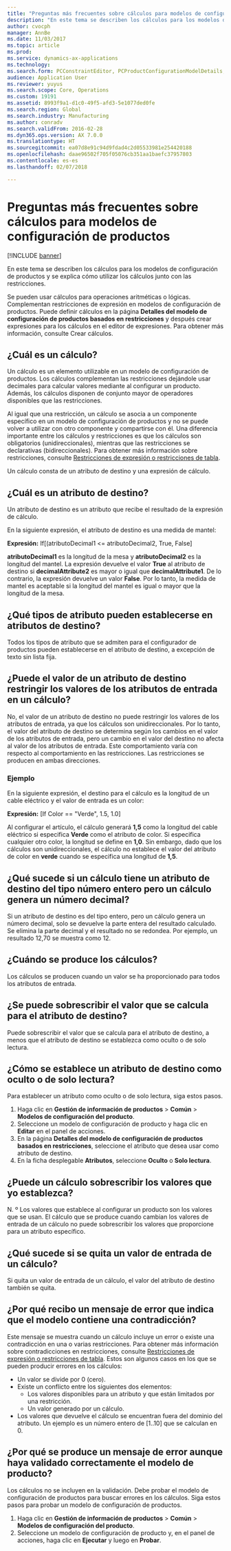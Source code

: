 ```yaml
---
title: "Preguntas más frecuentes sobre cálculos para modelos de configuración de productos"
description: "En este tema se describen los cálculos para los modelos de configuración de productos y se explica cómo utilizar los cálculos junto con las restricciones."
author: cvocph
manager: AnnBe
ms.date: 11/03/2017
ms.topic: article
ms.prod: 
ms.service: dynamics-ax-applications
ms.technology: 
ms.search.form: PCConstraintEditor, PCProductConfigurationModelDetails, PCRuntimeConfigurator
audience: Application User
ms.reviewer: yuyus
ms.search.scope: Core, Operations
ms.custom: 19191
ms.assetid: 8993f9a1-d1c0-49f5-afd3-5e1077ded0fe
ms.search.region: Global
ms.search.industry: Manufacturing
ms.author: conradv
ms.search.validFrom: 2016-02-28
ms.dyn365.ops.version: AX 7.0.0
ms.translationtype: HT
ms.sourcegitcommit: ea07d8e91c94d9fdad4c2d05533981e254420188
ms.openlocfilehash: daae96502f705f05076cb351aa1baefc37957803
ms.contentlocale: es-es
ms.lasthandoff: 02/07/2018

---
```


# <a name="calculations-for-product-configuration-models-faq"></a>Preguntas más frecuentes sobre cálculos para modelos de configuración de productos

[!INCLUDE [banner](../includes/banner.md)]

En este tema se describen los cálculos para los modelos de configuración de productos y se explica cómo utilizar los cálculos junto con las restricciones.

Se pueden usar cálculos para operaciones aritméticas o lógicas. Complementan restricciones de expresión en modelos de configuración de productos. Puede definir cálculos en la página **Detalles del modelo de configuración de productos basados en restricciones** y después crear expresiones para los cálculos en el editor de expresiones. Para obtener más información, consulte Crear cálculos.

## <a name="what-is-a-calculation"></a>¿Cuál es un cálculo?
Un cálculo es un elemento utilizable en un modelo de configuración de productos. Los cálculos complementan las restricciones dejándole usar decimales para calcular valores mediante al configurar un producto. Además, los cálculos disponen de conjunto mayor de operadores disponibles que las restricciones.  

Al igual que una restricción, un cálculo se asocia a un componente específico en un modelo de configuración de productos y no se puede volver a utilizar con otro componente y compartirse con él. Una diferencia importante entre los cálculos y restricciones es que los cálculos son obligatorios (unidireccionales), mientras que las restricciones se declarativas (bidireccionales). Para obtener más información sobre restricciones, consulte [Restricciones de expresión o restricciones de tabla](expression-constraints-table-constraints-product-configuration-models.md).  

Un cálculo consta de un atributo de destino y una expresión de cálculo.

## <a name="what-is-a-target-attribute"></a>¿Cuál es un atributo de destino?
Un atributo de destino es un atributo que recibe el resultado de la expresión de cálculo.  

En la siguiente expresión, el atributo de destino es una medida de mantel:  

**Expresión:** If\[(atributoDecimal1 &lt;= atributoDecimal2, True, False\]  

**atributoDecimal1** es la longitud de la mesa y **atributoDecimal2** es la longitud del mantel. La expresión devuelve el valor **True** al atributo de destino si **decimalAttribute2** es mayor o igual que **decimalAttribute1**. De lo contrario, la expresión devuelve un valor **False**. Por lo tanto, la medida de mantel es aceptable si la longitud del mantel es igual o mayor que la longitud de la mesa.

## <a name="what-attribute-types-can-be-set-to-target-attributes"></a>¿Qué tipos de atributo pueden establecerse en atributos de destino?
Todos los tipos de atributo que se admiten para el configurador de productos pueden establecerse en el atributo de destino, a excepción de texto sin lista fija.

## <a name="can-the-value-of-a-target-attribute-restrict-the-values-of-the-input-attributes-in-a-calculation"></a>¿Puede el valor de un atributo de destino restringir los valores de los atributos de entrada en un cálculo?
No, el valor de un atributo de destino no puede restringir los valores de los atributos de entrada, ya que los cálculos son unidireccionales. Por lo tanto, el valor del atributo de destino se determina según los cambios en el valor de los atributos de entrada, pero un cambio en el valor del destino no afecta al valor de los atributos de entrada. Este comportamiento varía con respecto al comportamiento en las restricciones. Las restricciones se producen en ambas direcciones.

### <a name="example"></a>Ejemplo

En la siguiente expresión, el destino para el cálculo es la longitud de un cable eléctrico y el valor de entrada es un color:  

**Expresión:** \[If Color == "Verde", 1.5, 1.0\]  

Al configurar el artículo, el cálculo generará **1,5** como la longitud del cable eléctrico si especifica **Verde** como el atributo de color. Si especifica cualquier otro color, la longitud se define en **1,0**. Sin embargo, dado que los cálculos son unidireccionales, el cálculo no establece el valor del atributo de color en **verde** cuando se especifica una longitud de **1,5**.

## <a name="what-happens-if-a-calculation-has-a-target-attribute-of-the-integer-type-but-a-calculation-generates-a-decimal-number"></a>¿Qué sucede si un cálculo tiene un atributo de destino del tipo número entero pero un cálculo genera un número decimal?
Si un atributo de destino es del tipo entero, pero un cálculo genera un número decimal, solo se devuelve la parte entera del resultado calculado. Se elimina la parte decimal y el resultado no se redondea. Por ejemplo, un resultado 12,70 se muestra como 12.

## <a name="when-do-calculations-occur"></a>¿Cuándo se produce los cálculos?
Los cálculos se producen cuando un valor se ha proporcionado para todos los atributos de entrada.

## <a name="can-i-overwrite-the-value-that-is-calculated-for-the-target-attribute"></a>¿Se puede sobrescribir el valor que se calcula para el atributo de destino?
Puede sobrescribir el valor que se calcula para el atributo de destino, a menos que el atributo de destino se establezca como oculto o de solo lectura.

## <a name="how-do-i-set-a-target-attribute-as-hidden-or-read-only"></a>¿Cómo se establece un atributo de destino como oculto o de solo lectura?
Para establecer un atributo como oculto o de solo lectura, siga estos pasos.

1.  Haga clic en **Gestión de información de productos** &gt; **Común** &gt; **Modelos de configuración del producto**.
2.  Seleccione un modelo de configuración de producto y haga clic en **Editar** en el panel de acciones.
3.  En la página **Detalles del modelo de configuración de productos basados en restricciones**, seleccione el atributo que desea usar como atributo de destino.
4.  En la ficha desplegable **Atributos**, seleccione **Oculto** o **Solo lectura**.

## <a name="can-a-calculation-overwrite-the-values-that-i-set"></a>¿Puede un cálculo sobrescribir los valores que yo establezca?
N. º Los valores que establece al configurar un producto son los valores que se usan. El cálculo que se produce cuando cambian los valores de entrada de un cálculo no puede sobrescribir los valores que proporcione para un atributo específico.

## <a name="what-happens-if-i-remove-an-input-value-in-a-calculation"></a>¿Qué sucede si se quita un valor de entrada de un cálculo?
Si quita un valor de entrada de un cálculo, el valor del atributo de destino también se quita.

## <a name="why-do-i-receive-an-error-message-that-says-that-my-model-is-in-contradiction"></a>¿Por qué recibo un mensaje de error que indica que el modelo contiene una contradicción?
Este mensaje se muestra cuando un cálculo incluye un error o existe una contradicción en una o varias restricciones. Para obtener más información sobre contradicciones en restricciones, consulte [Restricciones de expresión o restricciones de tabla](expression-constraints-table-constraints-product-configuration-models.md). Estos son algunos casos en los que se pueden producir errores en los cálculos:

-   Un valor se divide por 0 (cero).
-   Existe un conflicto entre los siguientes dos elementos:
    -   Los valores disponibles para un atributo y que están limitados por una restricción.
    -   Un valor generado por un cálculo.
-   Los valores que devuelve el cálculo se encuentran fuera del dominio del atributo. Un ejemplo es un número entero de \[1..10\] que se calculan en 0.

## <a name="why-do-i-receive-an-error-message-even-though-i-successfully-validated-my-product-model"></a>¿Por qué se produce un mensaje de error aunque haya validado correctamente el modelo de producto?
Los cálculos no se incluyen en la validación. Debe probar el modelo de configuración de productos para buscar errores en los cálculos. Siga estos pasos para probar un modelo de configuración de productos.

1.  Haga clic en **Gestión de información de productos** &gt; **Común** &gt; **Modelos de configuración del producto**.
2.  Seleccione un modelo de configuración de producto y, en el panel de acciones, haga clic en **Ejecutar** y luego en **Probar**.





